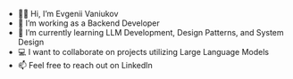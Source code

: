 - 🤘🏻 Hi, I’m Evgenii Vaniukov
- 👀 I’m working as a Backend Developer
- 🌱 I’m currently learning LLM Development, Design Patterns, and System Design
- 💻 I want to collaborate on projects utilizing Large Language Models
- 📫 Feel free to reach out on LinkedIn

<!---
evgeniivaniukovcx/evgeniivaniukovcx is a ✨ special ✨ repository because its `README.md` (this file) appears on your GitHub profile.
You can click the Preview link to take a look at your changes.
--->
